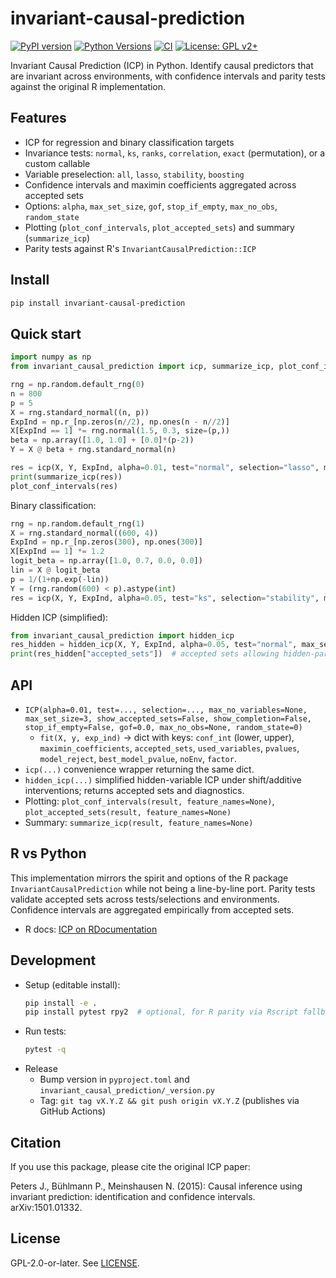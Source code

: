 # invariant-causal-prediction

[![PyPI version](https://img.shields.io/pypi/v/invariant-causal-prediction.svg)](https://pypi.org/project/invariant-causal-prediction/)
[![Python Versions](https://img.shields.io/pypi/pyversions/invariant-causal-prediction.svg)](https://pypi.org/project/invariant-causal-prediction/)
[![CI](https://github.com/simzim96/invariant_causal_prediction/actions/workflows/test.yml/badge.svg)](https://github.com/simzim96/invariant_causal_prediction/actions/workflows/test.yml)
[![License: GPL v2+](https://img.shields.io/badge/License-GPL%20v2%2B-blue.svg)](./LICENSE)

Invariant Causal Prediction (ICP) in Python. Identify causal predictors that are invariant across environments, with confidence intervals and parity tests against the original R implementation.

## Features

- ICP for regression and binary classification targets
- Invariance tests: `normal`, `ks`, `ranks`, `correlation`, `exact` (permutation), or a custom callable
- Variable preselection: `all`, `lasso`, `stability`, `boosting`
- Confidence intervals and maximin coefficients aggregated across accepted sets
- Options: `alpha`, `max_set_size`, `gof`, `stop_if_empty`, `max_no_obs`, `random_state`
- Plotting (`plot_conf_intervals`, `plot_accepted_sets`) and summary (`summarize_icp`)
- Parity tests against R's `InvariantCausalPrediction::ICP`

## Install

```bash
pip install invariant-causal-prediction
```

## Quick start

```python
import numpy as np
from invariant_causal_prediction import icp, summarize_icp, plot_conf_intervals

rng = np.random.default_rng(0)
n = 800
p = 5
X = rng.standard_normal((n, p))
ExpInd = np.r_[np.zeros(n//2), np.ones(n - n//2)]
X[ExpInd == 1] *= rng.normal(1.5, 0.3, size=(p,))
beta = np.array([1.0, 1.0] + [0.0]*(p-2))
Y = X @ beta + rng.standard_normal(n)

res = icp(X, Y, ExpInd, alpha=0.01, test="normal", selection="lasso", max_no_variables=5, max_set_size=3)
print(summarize_icp(res))
plot_conf_intervals(res)
```

Binary classification:

```python
rng = np.random.default_rng(1)
X = rng.standard_normal((600, 4))
ExpInd = np.r_[np.zeros(300), np.ones(300)]
X[ExpInd == 1] *= 1.2
logit_beta = np.array([1.0, 0.7, 0.0, 0.0])
lin = X @ logit_beta
p = 1/(1+np.exp(-lin))
Y = (rng.random(600) < p).astype(int)
res = icp(X, Y, ExpInd, alpha=0.05, test="ks", selection="stability", max_set_size=2)
```

Hidden ICP (simplified):

```python
from invariant_causal_prediction import hidden_icp
res_hidden = hidden_icp(X, Y, ExpInd, alpha=0.05, test="normal", max_set_size=2)
print(res_hidden["accepted_sets"])  # accepted sets allowing hidden-parent shifts
```

## API

- `ICP(alpha=0.01, test=..., selection=..., max_no_variables=None, max_set_size=3, show_accepted_sets=False, show_completion=False, stop_if_empty=False, gof=0.0, max_no_obs=None, random_state=0)`
  - `fit(X, y, exp_ind)` → dict with keys: `conf_int` (lower, upper), `maximin_coefficients`, `accepted_sets`, `used_variables`, `pvalues`, `model_reject`, `best_model_pvalue`, `noEnv`, `factor`.
- `icp(...)` convenience wrapper returning the same dict.
- `hidden_icp(...)` simplified hidden-variable ICP under shift/additive interventions; returns accepted sets and diagnostics.
- Plotting: `plot_conf_intervals(result, feature_names=None)`, `plot_accepted_sets(result, feature_names=None)`
- Summary: `summarize_icp(result, feature_names=None)`

## R vs Python

This implementation mirrors the spirit and options of the R package `InvariantCausalPrediction` while not being a line-by-line port. Parity tests validate accepted sets across tests/selections and environments. Confidence intervals are aggregated empirically from accepted sets.

- R docs: [ICP on RDocumentation](https://www.rdocumentation.org/packages/InvariantCausalPrediction/versions/0.8/topics/ICP)

## Development

- Setup (editable install):
  ```bash
  pip install -e .
  pip install pytest rpy2  # optional, for R parity via Rscript fallback
  ```
- Run tests:
  ```bash
  pytest -q
  ```
- Release
  - Bump version in `pyproject.toml` and `invariant_causal_prediction/_version.py`
  - Tag: `git tag vX.Y.Z && git push origin vX.Y.Z` (publishes via GitHub Actions)

## Citation

If you use this package, please cite the original ICP paper:

Peters J., Bühlmann P., Meinshausen N. (2015): Causal inference using invariant prediction: identification and confidence intervals. arXiv:1501.01332.

## License

GPL-2.0-or-later. See [LICENSE](./LICENSE). 
